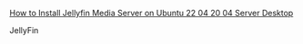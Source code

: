 [How to Install Jellyfin Media Server on Ubuntu 22 04 20 04 Server Desktop](https://www.linuxbabe.com/ubuntu/install-jellyfin-media-server-ubuntu-20-04)<br />

JellyFin
